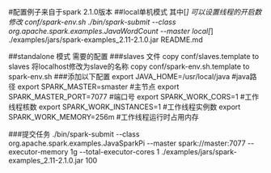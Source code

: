 ﻿#配置例子来自于spark 2.1.0版本
##local单机模式   其中[*] 可以设置线程的开启数
    修改 
    conf/spark-env.sh
    ./bin/spark-submit --class org.apache.spark.examples.JavaWordCount --master local[*] ./examples/jars/spark-examples_2.11-2.1.0.jar README.md

##standalone 模式
需要的配置
###slaves 文件
    copy conf/slaves.template to slaves 将localhost修改为slave的名称
    copy conf/spark-env.sh.template to spark-env.sh 
###添加以下配置
    export JAVA_HOME=/usr/local/java #java路径
    export SPARK_MASTER=smaster #主节点
    export SPARK_MASTER_PORT=7077 #端口号
    export SPARK_WORK_CORS=1 #工作线程核数
    export SPARK_WORK_INSTANCES=1 #工作线程实例数
    export SPARK_WORK_MEMORY=256m #工作线程运行时占用内存
   
###提交任务
    ./bin/spark-submit --class org.apache.spark.examples.JavaSparkPi --master spark://master:7077 --executor-memory 1g --total-executor-cores 1 ./examples/jars/spark-examples_2.11-2.1.0.jar 100

